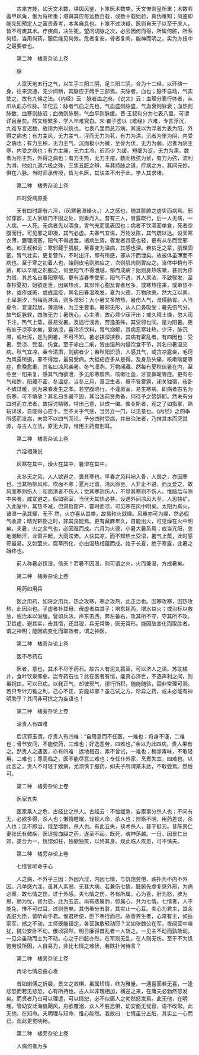 <!-- { "loadSidebar": true } -->
　　古来方技，如天文术数，堪舆风鉴，卜筮医术数类。天文惟帝皇所重；术数若遁甲风角，惟为将所重；堪舆其应每远数百载，或数十载始验，真伪难知；风鉴即能先知预定人之富贵寿考，本各自具也。卜筮不过决疑，医则自天子以至于庶人，皆不可废其术。疗疾病，决生死，望问切脉之次，必云因何而得，所属何脏，所系何经，当用何药，服后能见何效。危者复安，骨者复肉，能神而明之，实为方技中之最要者也。

　　第二种　橘旁杂论上卷

　　脉

　　人禀天地五行之气，以生手三阳三阴，足三阳三阴，合为十二经，以环络一身，往来流通，无少间断，其脉应于两手三部焉。夫脉者，血也；脉不自动，气实使之，故有九候之法。《内经》云：脉者血之府。《说文》云：血理分袤行体者，从爪从血亦作脉。华佗云：脉者气血之先也，气血盛则脉盛，气血衰则脉衰；血热则脉数，血寒则脉迟；血微则脉弱，气血平则脉缓。晋·王叔和分为七表八里，可谓详且至矣。然文理繁多，学人卒难究白。宋·崔子虚以《难经》六难，专言浮沉，九难专言迟数，故用为宗以统也。七表八里而总万病。其说以为浮者为表为阳，外得之病也；有力主风，无力主气，浮而无力为芤，有力为洪。沉者为里为阴，内受之病也；有力主积，无力主气，沉而极小为微，至骨为伏，无力为弱。迟者为阴主寒，内受之病也；有力主痛，无力主冷，迟而少 为缓。短细为涩，无力为濡。数者为阳主热，外得之病也；有力主热，无力主疮，数而极弦为紧，有力为弦，流利为滑。他如九道六极之殊，三焦五脏之辨，与其持脉之道，疗病之方，其间元妙，俱在六脉。当时师承传授，皆为名医，其诀盖不出于此，学人其求诸。

　　第二种　橘旁杂论上卷

　　四时受病原委

　　天有四时即有六淫，（风寒暑湿燥火。）人之感也，随其脏腑之虚实而病焉。邪如穿窬，见人家墙门不固之处，则乘而入。昔有三人，冒露晓行，后一人无病，一人病，一人死。无病者先以酒食，胃气充而肌表固也；病者不饮酒而单食，死者空腹而行。可见邪之即凑，其气必虚。夫春气宜温，万物发陈，其气疏以达。设天寒衣薄，腠理闭塞，阳气不得透泄，诸病生焉。骤发者其感也轻，更有从冬而受邪者。如王叔和云：寒邪藏于肌肤，至春变为温病，其感也深。若贫乏之辈，肌理固密，胃气壮实，更复营作，不时出汗，即有所感，邪从汗而泄矣。故被体虽薄而不病也。至于寒之初着人也，始则皮毛则肺应之，次则肌肉则胃应之。当体中稍有不适，即以辛散之剂服之，何至阳气不得泄越，郁而成病？始则身热咳嗽，甚则为疹为斑，其总名曰春阳寒郁。更有当春季受邪，阳气不透，其人禀浓，不致骤发，至春杪夏初，始欲走泄，因病热焉，其邪传心胞及胃者居多，或寒热往来，或单热不休，或疹或斑，或成温疫，其名曰春温晚发。夏为火德，万物欣荣。然大江以南，土卑潮汐，当梅雨淋漓，则多湿邪；大小暑又多酷热，暑伤人气，湿侵肠胃。人当夏令，宜谨起居，薄滋味，为卫生要事。暑邪无形，从人口鼻吸受；暑先伤气分，故气促脉软，四肢无力；暑伤心，心主液，故心烦少寐汗出；或久晴土燥，忽大雨下注，热气上蒸，最易受暑。及途行浅舍，劳逸虽殊，其受邪也同，是为阳暑。更有处于凉亭水榭，爱纳凉，喜冷冻饮料，胃气抑郁，其病恶寒壮热，少汗，脉沉滞，或吐泻，是为阴暑，不可不知。暑必挟湿挟秽，其病有霍乱者，有四因也：受暑、受凉、受湿、伤食。至于赤白二痢，皆由湿热内侵饮食不节，其名曰暑湿交病。秋气宜凉，金令清肃，则病者少；若秋阳炽骄，人感其气，或贪凉露坐，毛窍为风露所遏，邪不得泄，最易受病。大抵疟症多从是得。及身热头痛，咳嗽喘促等症，愈晚愈重，其名曰凉风袭暑。冬气凛冽，万物闭藏。然每有夏秋伏暑在内，至冬至一阳来复，感其气而欲泄，多见形寒肢热，咳嗽吐血，牙宣鼻衄等症。更有冬气和煦，阳藏不密，冬温症。当冬三月，善卫生者，晨不冒雾露，闭关独宿，夜卧不致过暖，则为来春发生之本。若空腹晓行，不谨房室，易生寒病，即病者古名为伤寒，可不慎欤？其名曰冬藏不固，其治法前贤悉备，何待予之赘辞耶。然未有分四时而立法者，故探讨精微，特出己意，以成一编。俾业斯者，观之了如指掌，熟玩详求，自能得心应手。至不关乎气感，当另立一门，以见意也。《内经》之四季所感而发病，未尝不以四气而论，予分四时受病，并出治法者，乃推其本而究其源，与古人立法，原无大异，惟用主药有别耳。

　　第二种　橘旁杂论上卷

　　六淫相兼说

　　风寒在其中，燥火在其中，暑湿在其中。

　　夫冬天之风，人人欲避之，畏其寒也。早春之风料峭入骨，人畏之，亦因寒也。当其杨柳风和，吹面不寒；夏月北窗，清风徐至。人非止不避，而反爱之，故风而寒则伤人；和而清者不伤人；觉其寒则伤人，不觉其寒则不伤人。惟脑后与隙中来者，咸宜避之。假如密室，当伏天其热必甚。设遇外间凉风大至，人思挟纩，入此室中，其热不减，但洞启窗户，霎时而凉，可见寒在风中明矣。太阳为真火，诸湿一承其耀，无不 然，火亦喜从其类，故易称火就燥。风虽亦可为燥，然必假气收肃；晴光轩豁之时，非其良能焉。更有藏麻年久，自能出火，可见燥在火中明矣。夫暑，火之余气也，必因湿而成。六月为火德，小暑大暑系焉；或当亢阳，忽地潮础汗，龙雷并起，大雨滂沛。人快其凉，而不知热土受湿，暑气上蒸，此时感邪最易。又如萤火，腐草所化，亦由湿热相蕴而成。始于长夏，绝于寒露，此暑之始终也。

　　前人称暑必挟湿，信夫！若暑不因湿，则可谓之火，火而兼湿，方成暑矣。

　　第二种　橘旁杂论上卷

　　用药如用兵

　　医之用药，如将之用兵。热之攻寒，寒之攻热，此正治也。因寒攻寒，因热攻热，此因治也。子虚者补其母，母虚者益其子；培东耗西，增水益火；或治标以救急，或治本以湔缓。譬如兵法，声东击西，奔左备右，攻其所不守，守其所不攻。卫其虚，避其实，击其惰，还其锐，兵无常势，医无常形。能因敌变化而取胜者，谓之神明；能因病变化而取效者，谓之神医。

　　第二种　橘旁杂论上卷

　　医不尽药石

　　医者，意也，其术不尽于药石。故古人有泥丸蓑草，可以济人之语。苏耽橘井，食叶饮泉即愈，岂专药石也？此在医者有恒，能真心济世，不逐声利之间，则虽祝由，可以已病。以我正气，却彼邪气，德行所积，随施随验，固非常理可测。若只专计刀锥之利，己心不正，安能却邪？虽己试之方，珍异之药，或未必能有神明助乎？其间非可摈之为妄语也！

　　第二种　橘旁杂论上卷

　　治贵人有四难

　　后汉郭玉谓，疗贵人有四难：“自用意而不任医，一难也；将身不谨，二难也；骨节安间，不能使药，三难也；好逸恶劳，四难也。”余以为此四病，贵人果有之。然贵人之遇医，亦有四难：远地相召，素不曾试，一难也；稍涉毒味，不敢轻用，二难也；尊高临之，医不能尽意三难也；专任仆外家，烹煮失宜，四难也。以此言之，贵人不可轻于致病，尤须慎于服药，如夫子所谓某未达，不敢尝焉。然后可。

　　第二种　橘旁杂论上卷

　　医家五失

　　医家乘人之危，古经比之杀人。古经云：不恤缓急，妄索事分杀人也；不问有无，必欲多得，杀人也；懒惰睡眠，轻视人命，杀人也；辨察不明，用药差误，杀人也；见不即治，俄至增剧，杀人也。有此五失，挟术杀人，甚于挺刃。昔陈景仁妻张氏有微疾，医误投血膈之药，遂至不起。既死，魂神荡越。一日，因景仁出郊，遂合为一，恍惚如狂，独歌独笑，以终其身。观此临人疾患，可不慎夫。

　　第二种　橘旁杂论上卷

　　七情皆听命于心

　　人之病，不外乎三因：外因六淫，内因七情，与饥饱劳倦、跌扑为不内不外因。凡单感六淫，虽其人素弱，无甚大病。若兼伤七情，脏腑先虚复感外邪，为病必重。故七情之伤，过于外感。夫七情之伤，各有所属。心为喜，肝为怒，脾为思，肺为忧，肾为恐，此为五志。尚有悲属肺，惊属心，共为七情。七情者，人不能免，惟不可过耳，过则伤矣。其伤虽分五脏，其实止一心耳。夫心为君主，其余各脏为臣，皆听命于君。惟君所使，臣下奉行而已。故善养生者，心常有主，如岳家军，撼之不动，主师既能镇定，各营孰敢轻动耶？又如张魏公在军，夜闻营中喧扰，魏公安卧不动，俄顷寂然，明日廉得首乱者一人斩之。一见主不动而孰敢动，一见众虽动而主为不动。心之于四脏亦然，在军则无乱，在人则无伤。至于不为饥饱劳役所困，人自易为，非比七情之难伏，若跌扑何待言？

　　第二种　橘旁杂论上卷

　　再论七情总由心发

　　昔如谢傅之折屐，景文之敛棋，虽属矫情，终为雅量。一遇喜而若无喜，一逢悲恐而若无悲恐，心有所持也。古人以非理相加，横逆之来，在庸夫必勃然怒发矣。而贤者乃曰可以理遣，可以情恕，必不似庸人之勃然怒发焉。此无他，在明理。管幼安泛海值飓风，舟欲覆溺，众人不胜恐惧，幼安面无忧容，语不改常。此无他，在知命。夫明理与知命，惟心能然。我故曰：七情虽分五脏，其实止一心而已。观此更觉晓畅。

　　第二种　橘旁杂论上卷

　　人病何者为多

